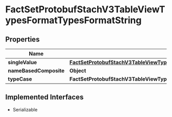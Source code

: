 

# FactSetProtobufStachV3TableViewTypesFormatTypesFormatString


## Properties

Name | Type | Description | Notes
------------ | ------------- | ------------- | -------------
**singleValue** | [**FactSetProtobufStachV3TableViewTypesFormatTypesSingleValueFormatString**](FactSetProtobufStachV3TableViewTypesFormatTypesSingleValueFormatString.md) |  |  [optional]
**nameBasedComposite** | **Object** |  |  [optional]
**typeCase** | **FactSetProtobufStachV3TableViewTypesFormatTypesFormatStringTypeOneofCase** |  |  [optional]


## Implemented Interfaces

* Serializable



